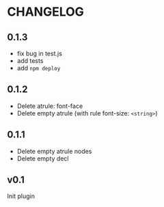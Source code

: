 # CHANGELOG

## 0.1.3

- fix bug in test.js
- add tests
- add `npm deploy`

## 0.1.2

- Delete atrule: font-face
- Delete empty atrule (with rule font-size: `<string>`)

## 0.1.1

- Delete empty atrule nodes
- Delete empty decl

## v0.1
Init plugin
